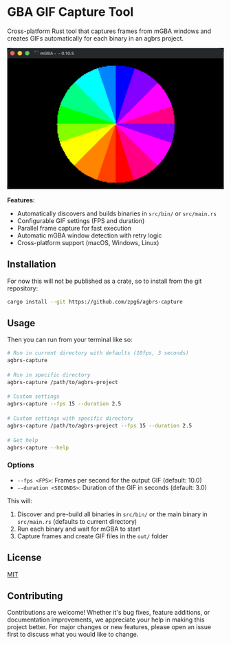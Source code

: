 # GBA GIF Capture Tool

Cross-platform Rust tool that captures frames from mGBA windows and creates GIFs automatically for each binary in an agbrs project.

![Example](./docs/color_spin.gif)

**Features:**

- Automatically discovers and builds binaries in `src/bin/` or `src/main.rs`
- Configurable GIF settings (FPS and duration)
- Parallel frame capture for fast execution
- Automatic mGBA window detection with retry logic
- Cross-platform support (macOS, Windows, Linux)

## Installation

For now this will not be published as a crate, so to install from the git repository:

```bash
cargo install --git https://github.com/zpg6/agbrs-capture
```

## Usage

Then you can run from your terminal like so:

```bash
# Run in current directory with defaults (10fps, 3 seconds)
agbrs-capture

# Run in specific directory
agbrs-capture /path/to/agbrs-project

# Custom settings
agbrs-capture --fps 15 --duration 2.5

# Custom settings with specific directory
agbrs-capture /path/to/agbrs-project --fps 15 --duration 2.5

# Get help
agbrs-capture --help
```

### Options

- `--fps <FPS>`: Frames per second for the output GIF (default: 10.0)
- `--duration <SECONDS>`: Duration of the GIF in seconds (default: 3.0)

This will:

1. Discover and pre-build all binaries in `src/bin/` or the main binary in `src/main.rs` (defaults to current directory)
2. Run each binary and wait for mGBA to start
3. Capture frames and create GIF files in the `out/` folder

## License

[MIT](./LICENSE)

## Contributing

Contributions are welcome! Whether it's bug fixes, feature additions, or documentation improvements, we appreciate your help in making this project better. For major changes or new features, please open an issue first to discuss what you would like to change.
